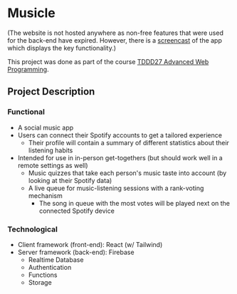 # Musicle

(The website is not hosted anywhere as non-free features that were used for the back-end have expired. However, there is a [screencast](https://youtu.be/D5uOKUn5cbo) of the app which displays the key functionality.)

This project was done as part of the course [TDDD27 Advanced Web Programming](https://www.ida.liu.se/~TDDD27/).

## Project Description

### Functional

- A social music app
- Users can connect their Spotify accounts to get a tailored experience
  - Their profile will contain a summary of different statistics about their listening habits
- Intended for use in in-person get-togethers (but should work well in a remote settings as well)
  - Music quizzes that take each person's music taste into account (by looking at their Spotify data)
  - A live queue for music-listening sessions with a rank-voting mechanism
    - The song in queue with the most votes will be played next on the connected Spotify device

### Technological

- Client framework (front-end): React (w/ Tailwind)
- Server framework (back-end): Firebase
  - Realtime Database
  - Authentication
  - Functions
  - Storage
